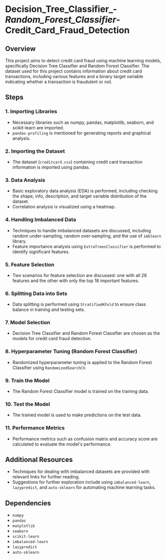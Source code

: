# Decision_Tree_Classifier_-_Random_Forest_Classifier_-Credit_Card_Fraud_Detection

## Overview
This project aims to detect credit card fraud using machine learning models, specifically Decision Tree Classifier and Random Forest Classifier. The dataset used for this project contains information about credit card transactions, including various features and a binary target variable indicating whether a transaction is fraudulent or not.

## Steps

### 1. Importing Libraries
   - Necessary libraries such as numpy, pandas, matplotlib, seaborn, and scikit-learn are imported.
   - `pandas-profiling` is mentioned for generating reports and graphical analysis.

### 2. Importing the Dataset
   - The dataset (`creditcard.csv`) containing credit card transaction information is imported using pandas.

### 3. Data Analysis
   - Basic exploratory data analysis (EDA) is performed, including checking the shape, info, description, and target variable distribution of the dataset.
   - Correlation analysis is visualized using a heatmap.

### 4. Handling Imbalanced Data
   - Techniques to handle imbalanced datasets are discussed, including random under-sampling, random over-sampling, and the use of `imblearn` library.
   - Feature importance analysis using `ExtraTreesClassifier` is performed to identify significant features.

### 5. Feature Selection
   - Two scenarios for feature selection are discussed: one with all 28 features and the other with only the top 18 important features.

### 6. Splitting Data into Sets
   - Data splitting is performed using `StratifiedKFold` to ensure class balance in training and testing sets.

### 7. Model Selection
   - Decision Tree Classifier and Random Forest Classifier are chosen as the models for credit card fraud detection.

### 8. Hyperparameter Tuning (Random Forest Classifier)
   - Randomized hyperparameter tuning is applied to the Random Forest Classifier using `RandomizedSearchCV`.

### 9. Train the Model
   - The Random Forest Classifier model is trained on the training data.

### 10. Test the Model
   - The trained model is used to make predictions on the test data.

### 11. Performance Metrics
   - Performance metrics such as confusion matrix and accuracy score are calculated to evaluate the model's performance.

## Additional Resources
- Techniques for dealing with imbalanced datasets are provided with relevant links for further reading.
- Suggestions for further exploration include using `imbalanced-learn`, `lazypredict`, and `auto-sklearn` for automating machine learning tasks.

## Dependencies
- `numpy`
- `pandas`
- `matplotlib`
- `seaborn`
- `scikit-learn`
- `imbalanced-learn`
- `lazypredict`
- `auto-sklearn`
